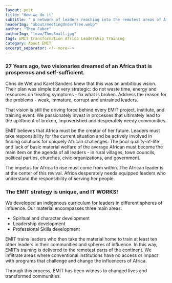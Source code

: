 ```yaml
---
layout: post
title: "How we do it"
subtitle: " A network of leaders reaching into the remotest areas of Africa."
headerImg: "about/meetingUnderTree.webp"
author: "Theo Faber"
authorImg: "team/TheoSmall.jpg"
tags: EMIT transformation Africa Leadership Training
category: About EMIT
excerpt_separator: <!--more-->
---
```


### 27 Years ago, two visionaries dreamed of an Africa that is prosperous and self-sufficient.

 Chris de Wet and Karel Sanders knew that this was an ambitious vision. Their plan was simple but very strategic: do not waste time, energy and resources on treating symptoms - fix what is broken. Address the reason for the problems - weak, immature, corrupt and untrained leaders. <!--more-->

 That vision is still the driving force behind every EMIT project, institute, and training event. We passionately invest in processes that ultimately lead to the upliftment of broken, impoverished and desperately needy communities.

 EMIT believes that Africa must be the creator of her future. Leaders must take responsibility for the current situation and be actively involved in finding solutions for uniquely African challenges. The poor quality-of-life and lack of basic material welfare of the average African must become the main item on the agenda of all leaders - in rural villages, town councils, political parties, churches, civic organizations, and government.

The impetus for Africa to rise must come from within. The African leader is at the center of this revival. Africa desperately needs equipped leaders who understand the responsibility of serving her people.

### The EMIT strategy is unique, and IT WORKS!
We developed an indigenous curriculum for leaders in different spheres of influence. Our material encompasses three main areas:
* Spiritual and character development
* Leadership development
* Professional Skills development

EMIT trains leaders who then take the material home to train at least ten other leaders in their communities and spheres of influence. In this way, EMIT’s training is delivered to the remotest parts of the continent. We infiltrate areas where conventional institutions have no access or impact with programs that challenge and change the influencers of Africa.

Through this process, EMIT has been witness to changed lives and transformed communities.